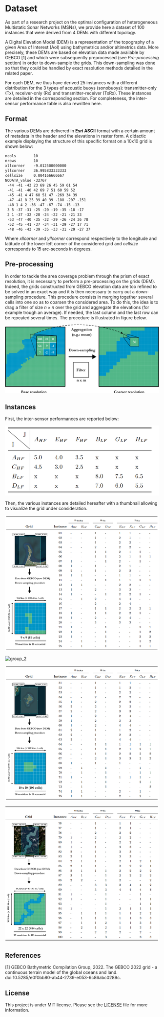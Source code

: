 # Dataset

As part of a research project on the optimal configuration of heterogeneous Multistatic Sonar Networks (MSNs), we provide here a dataset of 100 instances that were derived from 4 DEMs with different topology. 

A Digital Elevation Model (DEM) is a representation of the topography of a given Area of Interest (AoI) using bathymetrics and/or altimetrics data. More precisely, these DEMs are based on elevation data made available by GEBCO [1] and which were subsequently preprocessed (see *Pre-processing* section) in order to down-sample the grids. This down-sampling was done so that they could be handled by exact resolution methods detailed in the related paper.

For each DEM, we thus have derived 25 instances with a different distribution for the 3 types of acoustic buoys (sonobuoys): transmitter-only (Tx), receiver-only (Rx) and transmitter-receiver (TxRx). These instances are detailed in the corresponding section. For completeness, the inter-sensor performance table is also rewritten here.

## Format

The various DEMs are delivered in **Esri ASCII** format with a certain amount of metadata in the header and the elevations in raster form. A didactic example displaying the structure of this specific format on a 10x10 grid is shown below:

```
ncols        10  
nrows        10  
xllcorner    -9.012500000000  
yllcorner    36.995833333333  
cellsize     0.004166666667  
NODATA_value -32767  
 -44 -41 -43 23 69 26 45 59 61 54  
 -41 -41 -40 42 69 7 51 60 59 52  
 -45 -41 4 47 68 51 47 -269 34 39  
 -47 -41 8 25 39 40 39 -188 -207 -151  
 -48 1 4 2 -36 -47 -67 -74 -15 -13  
 3 5 -37 -31 -25 -20 -19 -35 -18 -17  
 2 1 -37 -32 -28 -24 -22 -21 -21 33  
 -53 -47 -40 -35 -32 -29 -26 -24 36 78  
 -52 -45 -41 -37 -34 -31 -29 -27 17 71  
 -48 -46 -43 -39 -35 -33 -31 -29 -27 37  
```

Where *xllcorner* and *yllcorner* correspond respectively to the longitude and latitude of the lower left corner of the considered grid and *cellsize* corresponds to 15 arc-seconds in degrees.

## Pre-processing

In order to tackle the area coverage problem through the prism of exact resolution, it is necessary to perform a pre-processing on the grids (DEM). Indeed, the grids constructed from GEBCO elevation data are too refined to be solved in an exact way and it is then necessary to carry out a down-sampling procedure. This procedure consists in merging together several cells into one so as to coarsen the considered area. To do this, the idea is to drag a filter of size $n \times n$ over the grid and aggregate the elevations (for example trough an average). If needed, the last column and the last row can be repeated several times. The procedure is illustrated in figure below.

![down_sampling](https://github.com/owein-thuillier/MSN-dataset/blob/main/images/down_sampling.png)

## Instances

First, the inter-sensor performances are reported below:

![performances](https://github.com/owein-thuillier/MSN-dataset/blob/main/images/performances.png)

Then, the various instances are detailed hereafter with a thumbnail allowing to visualize the grid under consideration.

![group_1](https://github.com/owein-thuillier/MSN-dataset/blob/main/images/group_1.png)

![group_2](https://github.com/owein-thuillier/MSN-dataset/blob/main/images/group_.png)

![group_3](https://github.com/owein-thuillier/MSN-dataset/blob/main/images/group_3.png)

![group_4](https://github.com/owein-thuillier/MSN-dataset/blob/main/images/group_4.png)

## References

[1] GEBCO Bathymetric Compilation Group, 2022. The GEBCO 2022 grid - a continuous terrain model of the global oceans and land. doi:10.5285/e0f0bb80-ab44-2739-e053-6c86abc0289c.

## License

This project is under MIT license. Please see the [LICENSE](LICENSE) file for more information.

